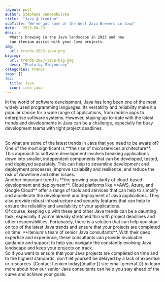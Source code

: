 ```yaml
---
layout: post
author: Stéphane Vandenbulcke
title:  "Java @ itenium"
subTitle: "We've got some of the best Java Brewers in town"
date:   2023-04-29
desc: >
  What's brewing in the Java landscape in 2023 and how
  can itenium assist with your Java projects.
img:
  url: trends-2023-java.png
bigimg:
  url: trends-2023-java-big.png
  desc: "Photo by Midjourney"
categories: trends
tags: []
toc:
  title: Java
  icon: icon-java
---
```



In the world of software development, Java has long been one of the most widely used programming languages. Its versatility and reliability make it a popular choice for a wide range of applications, from mobile apps to enterprise software systems. However, staying up-to-date with the latest trends and developments in Java can be a challenge, especially for busy development teams with tight project deadlines.

<!--more-->

<br>
So what are some of the latest trends in Java that you need to be aware of? One of the most significant is **the rise of microservices architecture**. This approach to software development involves breaking applications down into smaller, independent components that can be developed, tested, and deployed separately. This can help to streamline development and deployment processes, improve scalability and resilience, and reduce the risk of downtime and other issues.

<br>
Another important trend is **the growing popularity of cloud-based development and deployment**. Cloud platforms like **AWS, Azure, and Google Cloud** offer a range of tools and services that can help to simplify and accelerate the development and deployment of Java applications. They also provide robust infrastructure and security features that can help to ensure the reliability and availability of your applications.

<br>
Of course, keeping up with these and other Java trends can be a daunting task, especially if you're already stretched thin with project deadlines and other responsibilities. Fortunately, there is a solution that can help you stay on top of the latest Java trends and ensure that your projects are completed on time: **Itenium's team of senior Java consultants**. With their deep expertise and experience, these consultants can provide invaluable guidance and support to help you navigate the constantly evolving Java landscape and keep your projects on track.

<br>
So if you want to ensure that your Java projects are completed on time and to the highest standards, don't let yourself be delayed by a lack of expertise or resources. [Contact Itenium today](mailto:{{ site.email.general }}) to learn more about how our senior Java consultants can help you stay ahead of the curve and achieve your goals.
